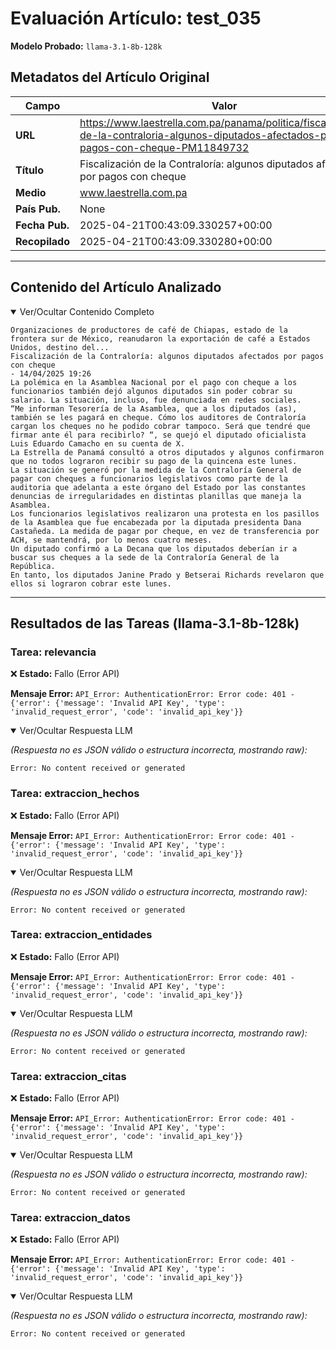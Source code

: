 # Evaluación Artículo: test_035
**Modelo Probado:** `llama-3.1-8b-128k`

## Metadatos del Artículo Original

| Campo          | Valor                                      |
|----------------|--------------------------------------------|
| **URL**        | https://www.laestrella.com.pa/panama/politica/fiscalizacion-de-la-contraloria-algunos-diputados-afectados-por-pagos-con-cheque-PM11849732           |
| **Título**     | Fiscalización de la Contraloría: algunos diputados afectados por pagos con cheque       |
| **Medio**      | www.laestrella.com.pa         |
| **País Pub.**  | None |
| **Fecha Pub.** | 2025-04-21T00:43:09.330257+00:00 |
| **Recopilado** | 2025-04-21T00:43:09.330280+00:00 |

---

## Contenido del Artículo Analizado

<details open>
<summary>Ver/Ocultar Contenido Completo</summary>

```text
Organizaciones de productores de café de Chiapas, estado de la frontera sur de México, reanudaron la exportación de café a Estados Unidos, destino del...
Fiscalización de la Contraloría: algunos diputados afectados por pagos con cheque
- 14/04/2025 19:26
La polémica en la Asamblea Nacional por el pago con cheque a los funcionarios también dejó algunos diputados sin poder cobrar su salario. La situación, incluso, fue denunciada en redes sociales.
“Me informan Tesorería de la Asamblea, que a los diputados (as), también se les pagará en cheque. Cómo los auditores de Contraloría cargan los cheques no he podido cobrar tampoco. Será que tendré que firmar ante él para recibirlo? “, se quejó el diputado oficialista Luis Eduardo Camacho en su cuenta de X.
La Estrella de Panamá consultó a otros diputados y algunos confirmaron que no todos lograron recibir su pago de la quincena este lunes.
La situación se generó por la medida de la Contraloría General de pagar con cheques a funcionarios legislativos como parte de la auditoria que adelanta a este órgano del Estado por las constantes denuncias de irregularidades en distintas planillas que maneja la Asamblea.
Los funcionarios legislativos realizaron una protesta en los pasillos de la Asamblea que fue encabezada por la diputada presidenta Dana Castañeda. La medida de pagar por cheque, en vez de transferencia por ACH, se mantendrá, por lo menos cuatro meses.
Un diputado confirmó a La Decana que los diputados deberían ir a buscar sus cheques a la sede de la Contraloría General de la República.
En tanto, los diputados Janine Prado y Betserai Richards revelaron que ellos si lograron cobrar este lunes.
```
</details>

---

## Resultados de las Tareas (llama-3.1-8b-128k)

### Tarea: relevancia

❌ **Estado:** Fallo (Error API)

   **Mensaje Error:** `API_Error: AuthenticationError: Error code: 401 - {'error': {'message': 'Invalid API Key', 'type': 'invalid_request_error', 'code': 'invalid_api_key'}}`


<details open>
<summary>Ver/Ocultar Respuesta LLM</summary>

_(Respuesta no es JSON válido o estructura incorrecta, mostrando raw):_
```
Error: No content received or generated
```
</details>


### Tarea: extraccion_hechos

❌ **Estado:** Fallo (Error API)

   **Mensaje Error:** `API_Error: AuthenticationError: Error code: 401 - {'error': {'message': 'Invalid API Key', 'type': 'invalid_request_error', 'code': 'invalid_api_key'}}`


<details open>
<summary>Ver/Ocultar Respuesta LLM</summary>

_(Respuesta no es JSON válido o estructura incorrecta, mostrando raw):_
```
Error: No content received or generated
```
</details>


### Tarea: extraccion_entidades

❌ **Estado:** Fallo (Error API)

   **Mensaje Error:** `API_Error: AuthenticationError: Error code: 401 - {'error': {'message': 'Invalid API Key', 'type': 'invalid_request_error', 'code': 'invalid_api_key'}}`


<details open>
<summary>Ver/Ocultar Respuesta LLM</summary>

_(Respuesta no es JSON válido o estructura incorrecta, mostrando raw):_
```
Error: No content received or generated
```
</details>


### Tarea: extraccion_citas

❌ **Estado:** Fallo (Error API)

   **Mensaje Error:** `API_Error: AuthenticationError: Error code: 401 - {'error': {'message': 'Invalid API Key', 'type': 'invalid_request_error', 'code': 'invalid_api_key'}}`


<details open>
<summary>Ver/Ocultar Respuesta LLM</summary>

_(Respuesta no es JSON válido o estructura incorrecta, mostrando raw):_
```
Error: No content received or generated
```
</details>


### Tarea: extraccion_datos

❌ **Estado:** Fallo (Error API)

   **Mensaje Error:** `API_Error: AuthenticationError: Error code: 401 - {'error': {'message': 'Invalid API Key', 'type': 'invalid_request_error', 'code': 'invalid_api_key'}}`


<details open>
<summary>Ver/Ocultar Respuesta LLM</summary>

_(Respuesta no es JSON válido o estructura incorrecta, mostrando raw):_
```
Error: No content received or generated
```
</details>

